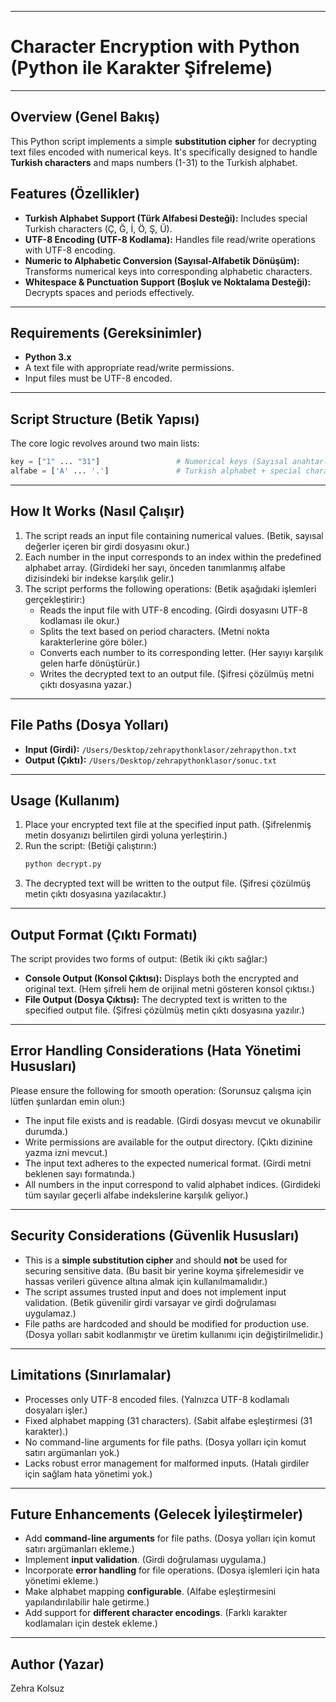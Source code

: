 -----

# Character Encryption with Python (Python ile Karakter Şifreleme)

-----

## Overview (Genel Bakış)

This Python script implements a simple **substitution cipher** for decrypting text files encoded with numerical keys. It's specifically designed to handle **Turkish characters** and maps numbers (1-31) to the Turkish alphabet.

## Features (Özellikler)

  * **Turkish Alphabet Support (Türk Alfabesi Desteği):** Includes special Turkish characters (Ç, Ğ, İ, Ö, Ş, Ü).
  * **UTF-8 Encoding (UTF-8 Kodlama):** Handles file read/write operations with UTF-8 encoding.
  * **Numeric to Alphabetic Conversion (Sayısal-Alfabetik Dönüşüm):** Transforms numerical keys into corresponding alphabetic characters.
  * **Whitespace & Punctuation Support (Boşluk ve Noktalama Desteği):** Decrypts spaces and periods effectively.

-----

## Requirements (Gereksinimler)

  * **Python 3.x**
  * A text file with appropriate read/write permissions.
  * Input files must be UTF-8 encoded.

-----

## Script Structure (Betik Yapısı)

The core logic revolves around two main lists:

```python
key = ["1" ... "31"]                 # Numerical keys (Sayısal anahtarlar)
alfabe = ['A' ... '.']               # Turkish alphabet + special characters (Türk alfabesi + özel karakterler)
```

-----

## How It Works (Nasıl Çalışır)

1.  The script reads an input file containing numerical values. (Betik, sayısal değerler içeren bir girdi dosyasını okur.)
2.  Each number in the input corresponds to an index within the predefined alphabet array. (Girdideki her sayı, önceden tanımlanmış alfabe dizisindeki bir indekse karşılık gelir.)
3.  The script performs the following operations: (Betik aşağıdaki işlemleri gerçekleştirir:)
      * Reads the input file with UTF-8 encoding. (Girdi dosyasını UTF-8 kodlaması ile okur.)
      * Splits the text based on period characters. (Metni nokta karakterlerine göre böler.)
      * Converts each number to its corresponding letter. (Her sayıyı karşılık gelen harfe dönüştürür.)
      * Writes the decrypted text to an output file. (Şifresi çözülmüş metni çıktı dosyasına yazar.)

-----

## File Paths (Dosya Yolları)

  * **Input (Girdi):** `/Users/Desktop/zehrapythonklasor/zehrapython.txt`
  * **Output (Çıktı):** `/Users/Desktop/zehrapythonklasor/sonuc.txt`

-----

## Usage (Kullanım)

1.  Place your encrypted text file at the specified input path. (Şifrelenmiş metin dosyanızı belirtilen girdi yoluna yerleştirin.)
2.  Run the script: (Betiği çalıştırın:)
    ```bash
    python decrypt.py
    ```
3.  The decrypted text will be written to the output file. (Şifresi çözülmüş metin çıktı dosyasına yazılacaktır.)

-----

## Output Format (Çıktı Formatı)

The script provides two forms of output: (Betik iki çıktı sağlar:)

  * **Console Output (Konsol Çıktısı):** Displays both the encrypted and original text. (Hem şifreli hem de orijinal metni gösteren konsol çıktısı.)
  * **File Output (Dosya Çıktısı):** The decrypted text is written to the specified output file. (Şifresi çözülmüş metin çıktı dosyasına yazılır.)

-----

## Error Handling Considerations (Hata Yönetimi Hususları)

Please ensure the following for smooth operation: (Sorunsuz çalışma için lütfen şunlardan emin olun:)

  * The input file exists and is readable. (Girdi dosyası mevcut ve okunabilir durumda.)
  * Write permissions are available for the output directory. (Çıktı dizinine yazma izni mevcut.)
  * The input text adheres to the expected numerical format. (Girdi metni beklenen sayı formatında.)
  * All numbers in the input correspond to valid alphabet indices. (Girdideki tüm sayılar geçerli alfabe indekslerine karşılık geliyor.)

-----

## Security Considerations (Güvenlik Hususları)

  * This is a **simple substitution cipher** and should **not** be used for securing sensitive data. (Bu basit bir yerine koyma şifrelemesidir ve hassas verileri güvence altına almak için kullanılmamalıdır.)
  * The script assumes trusted input and does not implement input validation. (Betik güvenilir girdi varsayar ve girdi doğrulaması uygulamaz.)
  * File paths are hardcoded and should be modified for production use. (Dosya yolları sabit kodlanmıştır ve üretim kullanımı için değiştirilmelidir.)

-----

## Limitations (Sınırlamalar)

  * Processes only UTF-8 encoded files. (Yalnızca UTF-8 kodlamalı dosyaları işler.)
  * Fixed alphabet mapping (31 characters). (Sabit alfabe eşleştirmesi (31 karakter).)
  * No command-line arguments for file paths. (Dosya yolları için komut satırı argümanları yok.)
  * Lacks robust error management for malformed inputs. (Hatalı girdiler için sağlam hata yönetimi yok.)

-----

## Future Enhancements (Gelecek İyileştirmeler)

  * Add **command-line arguments** for file paths. (Dosya yolları için komut satırı argümanları ekleme.)
  * Implement **input validation**. (Girdi doğrulaması uygulama.)
  * Incorporate **error handling** for file operations. (Dosya işlemleri için hata yönetimi ekleme.)
  * Make alphabet mapping **configurable**. (Alfabe eşleştirmesini yapılandırılabilir hale getirme.)
  * Add support for **different character encodings**. (Farklı karakter kodlamaları için destek ekleme.)

-----

## Author (Yazar)

Zehra Kolsuz
